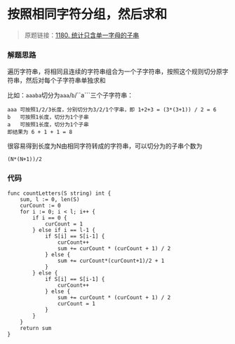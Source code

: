 # 按照相同字符分组，然后求和
> 原题链接：[1180. 统计只含单一字母的子串](https://leetcode-cn.com/problems/count-substrings-with-only-one-distinct-letter/)

### 解题思路
遍历字符串，将相同且连续的字符串组合为一个子字符串，按照这个规则切分原字符串，然后对每个子字符串单独求和

比如：``aaaba``切分为``aaa``/``b``/``a```三个子字符串：
```
aaa 可按照1/2/3长度，分别切分为3/2/1个字串，即 1+2+3 = (3*(3+1)) / 2 = 6
b   可按照1长度，切分为1个子串
a   可按照1长度，切分为1个子串
即结果为 6 + 1 + 1 = 8
```

很容易得到长度为N由相同字符转成的字符串，可以切分为的子串个数为
```
(N*(N+1))/2
```



### 代码

```golang
func countLetters(S string) int {
	sum, l := 0, len(S)
	curCount := 0
	for i := 0; i < l; i++ {
		if i == 0 {
			curCount = 1
		} else if i == l-1 {
			if S[i] == S[i-1] {
				curCount++
				sum += curCount * (curCount + 1) / 2
			} else {
				sum += curCount*(curCount+1)/2 + 1
			}
		} else {
			if S[i] == S[i-1] {
				curCount++
			} else {
				sum += curCount * (curCount + 1) / 2
				curCount = 1
			}
		}
	}
	return sum
}

```